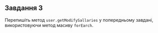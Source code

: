 ## Завдання 3

Перепишіть метод `user.getModifySallaries` у попередньому завдані, використовуючи метод
масиву `forEarch`.




